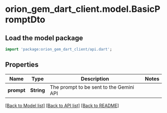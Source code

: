 # orion_gem_dart_client.model.BasicPromptDto

## Load the model package
```dart
import 'package:orion_gem_dart_client/api.dart';
```

## Properties
Name | Type | Description | Notes
------------ | ------------- | ------------- | -------------
**prompt** | **String** | The prompt to be sent to the Gemini API | 

[[Back to Model list]](../README.md#documentation-for-models) [[Back to API list]](../README.md#documentation-for-api-endpoints) [[Back to README]](../README.md)


